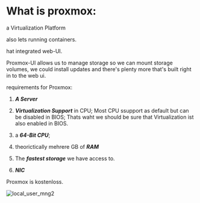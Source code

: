 # What is proxmox:

a Virtualization Platform

also lets running containers. 

hat integrated web-UI.

Proxmox-UI allows us to manage storage so we can
mount storage volumes, we could install
updates and there's plenty more that's
built right in to the web ui.


requirements for Proxmox:

1. ***A Server***

2. ***Virtualization Support*** in CPU; Most CPU ssupport as default but can be disabled in BIOS; Thats waht we should be sure that Virtualization ist also enabled in BIOS. 

3. a ***64-Bit CPU***; 

4. theorictically mehrere GB of ***RAM***  

5. The ***fastest storage*** we have access to. 

6. ***NIC***

Proxmox is kostenloss. 

![local_user_mng2](images/local_user_mng2.png)